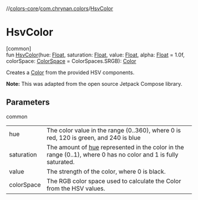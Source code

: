 //[colors-core](../../index.md)/[com.chrynan.colors](index.md)/[HsvColor](-hsv-color.md)

# HsvColor

[common]\
fun [HsvColor](-hsv-color.md)(hue: [Float](https://kotlinlang.org/api/latest/jvm/stdlib/kotlin/-float/index.html), saturation: [Float](https://kotlinlang.org/api/latest/jvm/stdlib/kotlin/-float/index.html), value: [Float](https://kotlinlang.org/api/latest/jvm/stdlib/kotlin/-float/index.html), alpha: [Float](https://kotlinlang.org/api/latest/jvm/stdlib/kotlin/-float/index.html) = 1.0f, colorSpace: [ColorSpace](../com.chrynan.colors.space/-color-space/index.md) = ColorSpaces.SRGB): [Color](-color/index.md)

Creates a [Color](-color/index.md) from the provided HSV components.

**Note:** This was adapted from the open source Jetpack Compose library.

## Parameters

common

| | |
|---|---|
| hue | The color value in the range (0..360), where 0 is red, 120 is green, and 240 is blue |
| saturation | The amount of [hue](-hsv-color.md) represented in the color in the range (0..1), where 0 has no color and 1 is fully saturated. |
| value | The strength of the color, where 0 is black. |
| colorSpace | The RGB color space used to calculate the Color from the HSV values. |
